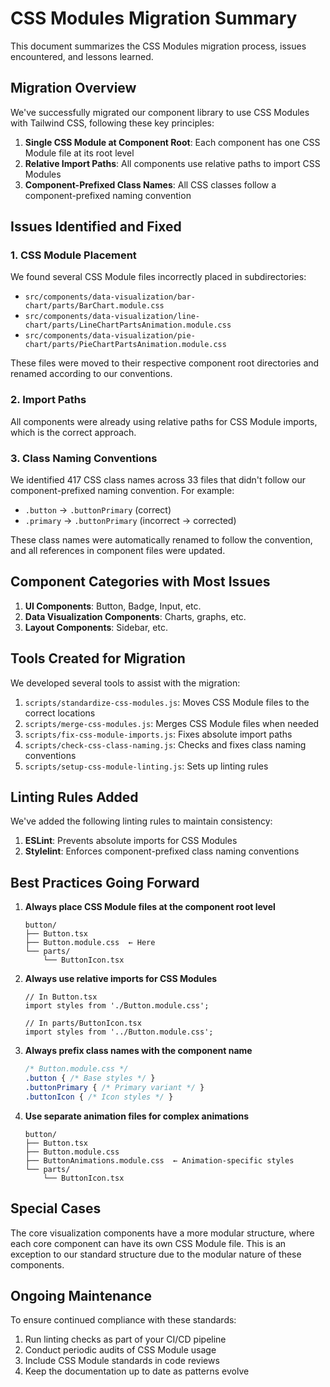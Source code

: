 # CSS Modules Migration Summary

This document summarizes the CSS Modules migration process, issues encountered, and lessons learned.

## Migration Overview

We've successfully migrated our component library to use CSS Modules with Tailwind CSS, following these key principles:

1. **Single CSS Module at Component Root**: Each component has one CSS Module file at its root level
2. **Relative Import Paths**: All components use relative paths to import CSS Modules
3. **Component-Prefixed Class Names**: All CSS classes follow a component-prefixed naming convention

## Issues Identified and Fixed

### 1. CSS Module Placement

We found several CSS Module files incorrectly placed in subdirectories:
- `src/components/data-visualization/bar-chart/parts/BarChart.module.css`
- `src/components/data-visualization/line-chart/parts/LineChartPartsAnimation.module.css`
- `src/components/data-visualization/pie-chart/parts/PieChartPartsAnimation.module.css`

These files were moved to their respective component root directories and renamed according to our conventions.

### 2. Import Paths

All components were already using relative paths for CSS Module imports, which is the correct approach.

### 3. Class Naming Conventions

We identified 417 CSS class names across 33 files that didn't follow our component-prefixed naming convention. For example:

- `.button` → `.buttonPrimary` (correct)
- `.primary` → `.buttonPrimary` (incorrect → corrected)

These class names were automatically renamed to follow the convention, and all references in component files were updated.

## Component Categories with Most Issues

1. **UI Components**: Button, Badge, Input, etc.
2. **Data Visualization Components**: Charts, graphs, etc.
3. **Layout Components**: Sidebar, etc.

## Tools Created for Migration

We developed several tools to assist with the migration:

1. `scripts/standardize-css-modules.js`: Moves CSS Module files to the correct locations
2. `scripts/merge-css-modules.js`: Merges CSS Module files when needed
3. `scripts/fix-css-module-imports.js`: Fixes absolute import paths
4. `scripts/check-css-class-naming.js`: Checks and fixes class naming conventions
5. `scripts/setup-css-module-linting.js`: Sets up linting rules

## Linting Rules Added

We've added the following linting rules to maintain consistency:

1. **ESLint**: Prevents absolute imports for CSS Modules
2. **Stylelint**: Enforces component-prefixed class naming conventions

## Best Practices Going Forward

1. **Always place CSS Module files at the component root level**
   ```
   button/
   ├── Button.tsx
   ├── Button.module.css  ← Here
   └── parts/
       └── ButtonIcon.tsx
   ```

2. **Always use relative imports for CSS Modules**
   ```tsx
   // In Button.tsx
   import styles from './Button.module.css';
   
   // In parts/ButtonIcon.tsx
   import styles from '../Button.module.css';
   ```

3. **Always prefix class names with the component name**
   ```css
   /* Button.module.css */
   .button { /* Base styles */ }
   .buttonPrimary { /* Primary variant */ }
   .buttonIcon { /* Icon styles */ }
   ```

4. **Use separate animation files for complex animations**
   ```
   button/
   ├── Button.tsx
   ├── Button.module.css
   ├── ButtonAnimations.module.css  ← Animation-specific styles
   └── parts/
       └── ButtonIcon.tsx
   ```

## Special Cases

The core visualization components have a more modular structure, where each core component can have its own CSS Module file. This is an exception to our standard structure due to the modular nature of these components.

## Ongoing Maintenance

To ensure continued compliance with these standards:

1. Run linting checks as part of your CI/CD pipeline
2. Conduct periodic audits of CSS Module usage
3. Include CSS Module standards in code reviews
4. Keep the documentation up to date as patterns evolve